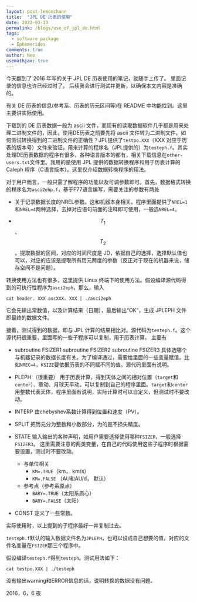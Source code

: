 ```yaml
---
layout: post-lemonchann
title:  "JPL DE 历表的使用"
date: 2022-03-13
permalink: /blogs/use_of_jpl_de.html
tags:
  - software package
  - Ephemerides
comments: true
author: Neo
usemathjax: true
---
```


今天翻到了 2016 年写的关于 JPL DE 历表使用的笔记，就随手上传了。
里面记录的信息也许已经过时了。
后续我会进行测试并更新，以确保本文内容是准确的。

<!-- more -->

有关 DE 历表的信息(参考系、历表的历元区间等)在 README 中均能找到。这里主要讲实际使用。

下载到的 DE 历表数据一般为 ascii 文件，而现有的读取数据软件几乎都是用来处理二进制文件的，因此，使用DE历表之前要先将 ascii 文件转为二进制文件。如何测试转换得到的二进制文件的正确性？JPL提供了`testpo.XXX`（XXX 对应于历表的版本号）文件来验证，用来计算的程序名（JPL提供的）为`testeph.f`。其实处理DE历表数据的程序有很多，各种语言版本的都有，相关下载信息在`other-users.txt`文件里。我用的是使用 JPL 提供的数据转换程序和用于历表计算的 Caleph 程序（C语言版本）。这里仅介绍数据转换程序的用法。

对于用户而言，一般只需了解程序的功能以及可调参数即可。首先，数据格式转换的程序名为`asci2ehp.f`，基于F77语言编写，需要关注的参数有两处

- 关于记录数据长度的NREL参数。这和机器本身相关，程序里面提供了`NREL=1`和`NREL=4`两种选择，去掉对应语句前面的注释即可使用，一般选`NREL=4`。

- $$T_1$$、$$T_2$$。提取数据的区间，对应的时间尺度是 JD，依据自己的选择，选择默认值也可以，对应的应该是提取所有历元跨度的参数（反正对于现在的机器来说，储存空间不是问题）。

转换使用方法也有很多，这里提供 Linux 终端下的使用方法。假设编译源代码得到的可执行性程序为`asci2eph`，那么，输入

```
cat header. XXX ascXXX. XXX | ./asci2eph
```

它会先输出常数值，以及计算结果（日期），最后输出“OK”，生成 JPLEPH 文件即最终的数据文件。

接着，测试得到的数据，即与 JPL 计算的结果相比对。源代码为`testeph.f`。这个源代码很重要，里面写的一些子程序可以复制，用于历表计算。 主要有

- subroutine FSIZER1
subroutine FSIZER2
subroutine FSIZER3
具体选哪个与机器记录的数据长度有关。为了编译通过，需要给里面的一些变量赋值。比如`NREC=4`，`KSIZE`要依据历表的不同赋不同的值。源代码里面有说明。

- PLEPH （很重要）
用于历表计算，得到天体之间的相对位置（`target`和`center`）、章动、月球天平动。可以复制到自己的程序里面。`target`和`center`用整数代表天体，程序里面有说明，实际计算时可以自定义，但测试时不要改动。

- INTERP
由chebyshev系数计算得到位置和速度（PV）。

- SPLIT
把历元分为整数和小数部分，为的是不损失精度。

- STATE
输入输出的各种声明，如用户需要选择使用哪种`FSIZER`，一般选择`FSIZER3`。
这里需要注意的两类变量，在自己的代码使用这些子程序时根据需要设置，测试时不要改动。
  - 与单位相关
    - `KM=.TRUE`（km， km/s）
    - `KM=.FALSE` （AU和AU/d， 默认）
  - 参考点（参考系原点）
    - `BARY=.TRUE`（太阳系质心）
    - `BARY=.FALSE`（太阳）

- CONST
定义了一些常数。

实际使用时，以上提到的子程序最好一并复制过去。

`testeph.f`默认的输入数据文件名为`JPLEPH`，也可以设成自己想要的值，对应的文件名变量在`FSIZER`那三个程序中。

假设编译`testeph.f`得到`testeph`。测试用法如下：

```
cat testpo.XXX | ./testeph
```

没有输出warning和ERROR信息的话，说明转换的数据没有问题。

2016，6，6 夜
